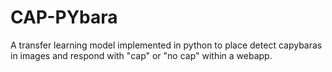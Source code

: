 # CAP-PYbara

A transfer learning model implemented in python to place detect capybaras in images and respond with "cap" or "no cap" within a webapp.

